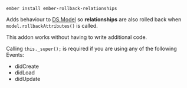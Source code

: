 `ember install ember-rollback-relationships`

Adds behaviour to [DS.Model](http://emberjs.com/api/data/classes/DS.Model.html) so **relationships** are also rolled back when `model.rollbackAttributes()` is called.

This addon works without having to write additional code.

Calling `this._super();` is required if you are using any of the following Events:
- didCreate
- didLoad
- didUpdate
